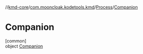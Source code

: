 //[kmd-core](../../../../index.md)/[com.mooncloak.kodetools.kmd](../../index.md)/[Process](../index.md)/[Companion](index.md)

# Companion

[common]\
object [Companion](index.md)
